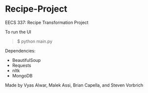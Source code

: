 # Recipe-Project
EECS 337: Recipe Transformation Project

To run the UI

>  $ python main.py

Dependencies: 
  - BeautifulSoup
  - Requests
  - nltk
  - MongoDB
  


Made by Vyas Alwar, Malek Assi, Brian Capella, and Steven Vorbrich
